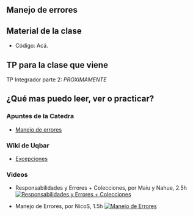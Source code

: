 ## Manejo de errores

## Material de la clase

- Código: Acá.

## TP para la clase que viene

TP Integrador parte 2: *PROXIMAMENTE*


## ¿Qué mas puedo leer, ver o practicar?

### Apuntes de la Catedra

- [Manejo de errores](https://docs.google.com/document/d/1T87tmdXv_39RoE_zR7alVFK8TUl-KJYOhdoIsoVTRb4/edit?usp=drive_web)

### Wiki de Uqbar

- [Excepciones](https://wiki.uqbar.org/wiki/articles/excepciones.html)

### Videos

- Responsabilidades y Errores + Colecciones, por Maiu y Nahue, 2.5h
[![Responsabilidades y Errores + Colecciones](https://img.youtube.com/vi/-h0H7m1Gcu4/0.jpg)](https://youtu.be/-h0H7m1Gcu4 "Responsabilidades y Errores + Colecciones")

- Manejo de Errores, por NicoS, 1.5h
[![Manejo de Errores](https://img.youtube.com/vi/sRar89Drr_Q/0.jpg)](https://youtu.be/sRar89Drr_Q "Manejo de Errores")
